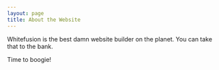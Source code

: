 ```yaml
---
layout: page
title: About the Website
---
```


Whitefusion is the best damn website builder on the planet. You can take that to the bank.

Time to boogie!

